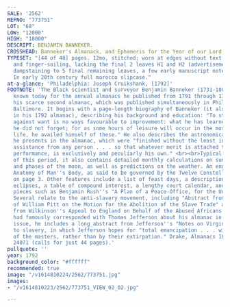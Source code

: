 ```yaml
---
SALE: '2562'
REFNO: "773751"
LOT: "68"
LOW: "12000"
HIGH: "18000"
DESCRIPT: BENJAMIN BANNEKER.
CROSSHEAD: Banneker's Almanack, and Ephemeris for the Year of our Lord, 1793.
TYPESET: "[44 of 48] pages. 12mo, stitched; worn at edges without text loss, toning
  and finger-soiling, lacking the final 2 leaves H1 and H2 (advertisements) as usual,
  dampstaining to 5 final remaining leaves, a few early manuscript notes and marks.
  In early 20th century full morocco slipcase."
at-a-glance: 'Philadelphia: Joseph Cruikshank, [1792]'
FOOTNOTE: 'The Black scientist and surveyor Benjamin Banneker (1731-1806) is best
  known today for the annual almanacs he published from 1791 through 1796. This is
  his scarce second almanac, which was published simultaneously in Philadelphia and
  Baltimore. It begins with a page-length biography of Banneker (it also appeared
  in his 1792 almanac), describing his background and education: "To struggle incessantly
  against want is no ways favourable to improvement: what he has learned, however,
  he did not forget; for as some hours of leisure will occur in the most toilsome
  life, he availed himself of these." He also describes the astronomical calculations
  he presents in the almanac, which were "finished without the least information or
  assistance from any person . . . so that whatever merit is attached to his present
  performance, is exclusively and peculiarly his own." <br><br>Typical of almanacs
  of this period, it also contains detailed monthly calculations on sunrise, sunset,
  and phases of the moon, as well as predictions on the weather. An engraving of "The
  Anatomy of Man''s Body, as said to be governed by the Twelve Constellations" appears
  on page 3. Other features include a list of feast days, a description of the coming
  eclipses, a table of compound interest, a lengthy court calendar, and longer text
  pieces such as Benjamin Rush''s "A Plan of a Peace-Office, for the United States."
  Several relate to the anti-slavery movement, including "Abstract from the Speech
  of William Pitt on the Motion for the Abolition of the Slave Trade" and "Extract
  from Wilkinson''s Appeal to England on Behalf of the Abused Africans." <br><br>Banneker
  had famously corresponded with Thomas Jefferson about his almanac in 1791. In this
  issue, he includes a long abstract from Jefferson''s "Notes on Virginia" in opposition
  to slavery, in which Jefferson hopes for "total emancipation . . . with the consent
  of the masters, rather than by their extirpation." Drake, Almanacs 10324; Evans
  24071 (calls for just 44 pages).'
pullquote: ''
year: 1792
background_color: "#ffffff"
recommended: true
image: "/v1614810224/2562/773751.jpg"
images:
- "/v1614810223/2562/773751_VIEW_02_02.jpg"

---
```

